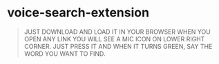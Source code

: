 # voice-search-extension

> JUST DOWNLOAD AND LOAD IT IN YOUR BROWSER
> WHEN YOU OPEN ANY LINK YOU WILL SEE A MIC ICON ON LOWER RIGHT CORNER.
> JUST PRESS IT AND WHEN IT TURNS GREEN, SAY THE WORD YOU WANT TO FIND.



